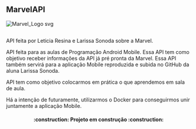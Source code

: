 ## MarvelAPI 

![Marvel_Logo svg](https://user-images.githubusercontent.com/80417466/191762154-ec117c80-5259-442e-88d4-a45fd745c9c4.png)

##

API feita por Leticia Resina e Larissa Sonoda sobre a Marvel.

API feita para as aulas de Programação Android Mobile. 
Essa API tem como objetivo receber informações da API já pré pronta da Marvel.
Essa API também servirá para a aplicação Mobile reproduzida e subida no GitHub da aluna Larissa Sonoda. 

API tem como objetivo colocarmos em prática o que aprendemos em sala de aula.

Há a intenção de futuramente, utilizarmos o Docker para conseguirmos unir juntamente a aplicação Mobile. 

<h4 align="center"> 
    :construction:  Projeto em construção  :construction:
</h4>
